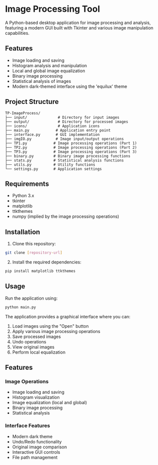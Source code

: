 # Image Processing Tool

A Python-based desktop application for image processing and analysis, featuring a modern GUI built with Tkinter and various image manipulation capabilities.

## Features

- Image loading and saving
- Histogram analysis and manipulation
- Local and global image equalization
- Binary image processing
- Statistical analysis of images
- Modern dark-themed interface using the 'equilux' theme

## Project Structure

```
TP-ImageProcess/
├── input/              # Directory for input images
├── output/             # Directory for processed images
├── icons/              # Application icons
├── main.py            # Application entry point
├── interface.py       # GUI implementation
├── imgIO.py           # Image input/output operations
├── TP1.py            # Image processing operations (Part 1)
├── TP2.py            # Image processing operations (Part 2)
├── TP3.py            # Image processing operations (Part 3)
├── binary.py         # Binary image processing functions
├── stats.py          # Statistical analysis functions
├── utils.py          # Utility functions
└── settings.py       # Application settings
```

## Requirements

- Python 3.x
- tkinter
- matplotlib
- ttkthemes
- numpy (implied by the image processing operations)

## Installation

1. Clone this repository:
```bash
git clone [repository-url]
```

2. Install the required dependencies:
```bash
pip install matplotlib ttkthemes
```

## Usage

Run the application using:
```bash
python main.py
```

The application provides a graphical interface where you can:
1. Load images using the "Open" button
2. Apply various image processing operations
3. Save processed images
4. Undo operations
5. View original images
6. Perform local equalization

## Features

### Image Operations
- Image loading and saving
- Histogram visualization
- Image equalization (local and global)
- Binary image processing
- Statistical analysis

### Interface Features
- Modern dark theme
- Undo/Redo functionality
- Original image comparison
- Interactive GUI controls
- File path management

